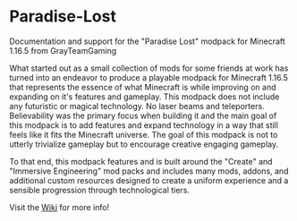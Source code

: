 # Paradise-Lost
Documentation and support for the "Paradise Lost" modpack for Minecraft 1.16.5 from GrayTeamGaming

What started out as a small collection of mods for some friends at work has turned into an endeavor to produce a playable modpack for Minecraft 1.16.5 that represents the essence of what Minecraft is while improving on and expanding on it's features and gameplay. This modpack does not include any futuristic or magical technology. No laser beams and teleporters. Believability was the primary focus when building it and the main goal of this modpack is to add features and expand technology in a way that still feels like it fits the Minecraft universe. The goal of this modpack is not to utterly trivialize gameplay but to encourage creative engaging gameplay.

To that end, this modpack features and is built around the "Create" and "Immersive Engineering" mod packs and includes many mods, addons, and additional custom resources designed to create a uniform experience and a sensible progression through technological tiers.

Visit the [Wiki](https://grayteammods.fandom.com/wiki/GrayTeamMods_Wiki) for more info!
